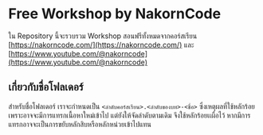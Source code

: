 # Free Workshop by NakornCode

ใน Repository นี้จะรวบรวม Workshop สอนฟรีทั้งหมดจากคอร์สเรียน [https://nakorncode.com/](https://nakorncode.com/) และ [https://www.youtube.com/@nakorncode](https://www.youtube.com/@nakorncode)

## เกี่ยวกับชื่อโฟลเดอร์

สำหรับชื่อโฟลเดอร์ เราจะกำหนดเป็น `<ลำดับคอร์สเรียน>.<ลำดับของบท>-<ชื่อ>` ซึ่งเหตุผลที่ใช้หลักร้อย เพราะอาจจะมีการแทรกเนื้อหาใหม่เข้าไป แต่ยังให้จัดลำดับตามเดิม จึงใช้หลักร้อยเเผื่อไว้ หากมีการแทรกอาจจะเป็นการขยับหลักสิบหรือหลักหน่วยเข้าไปแทน
